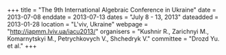 +++
title = "The 9th International Algebraic Conference in Ukraine"
date = 2013-07-08
enddate = 2013-07-13
dates = "July 8 - 13, 2013"
dateadded = 2013-01-28
location = "L'viv, Ukraine"
webpage = "http://iapmm.lviv.ua/iacu2013/"
organisers = "Kushnir R., Zarichnyi M., Komarnytskyi M., Petrychkovych V., Shchedryk V."
committee = "Drozd Yu. et al."
+++
